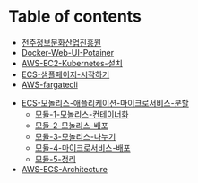 # Table of contents

* [전주정보문화산업진흥원](README.md)
* [Docker-Web-UI-Potainer](Docker/Portainer/Portainer-Docker-Web-UI.md)
* [AWS-EC2-Kubernetes-설치](Docker/sftth.tistory/AWS_EC2_Kubernetes-Install.md)
* [ECS-샘플페이지-시작하기](Docker/Intro-to-ecs/Introduction-to-Amazon-Elastic-Container-Service.md)
* [AWS-fargatecli](Docker/fargatecli/fargatecli.md)
<!--* [AWS-fargatecli-cdk로 실행하기](Docker/Running-AWS-Fargatecli-cdk/Running-Containers-on-AWS-Fargatecli-cdk.md)-->
* [ECS-모놀리스-애플리케이션-마이크로서비스-분할](Docker/break-monolith-app-microservice/README.md)
  * [모듈-1-모놀리스-컨테이너화](Docker/break-monolith-app-microservice/module-one.md)
  * [모듈-2-모놀리스-배포](Docker/break-monolith-app-microservice/module-two.md)
  * [모듈-3-모놀리스-나누기](Docker/break-monolith-app-microservice/module-three.md)
  * [모듈-4-마이크로서비스-배포](Docker/break-monolith-app-microservice/module-four.md)
  * [모듈-5-정리](Docker/break-monolith-app-microservice/module-five.md)
* [AWS-ECS-Architecture](Docker/aws-ecs-architecture/AWS-ECS-Architecture.md)
<!--* [Docker를 활용한 클라우드 서비스 구현 및 관리](Docker/README.md)
  * [ECS(ELASTIC-CONTAINER-SERVICE)-소개](Docker/ecs-lab/1.introduction.md)
  * [LAB-시작-준비하기](Docker/ecs-lab/2.start-the-workshop.md)
  * [ECS-LAB-시작하기](Docker/ecs-lab/3.microservices.md)
<!--  * [ECS 클러스터 및 컨테이너 모니터링하기](Docker/ecs-lab/4.monitoring.md)
  * [AMAZON ECS 클러스터 용량 공급자](Docker/ecs-lab/6.capacity-providers.md)
  * [ECS FARGATE의 블루/그린 배포](Docker/ecs-lab/8.blue-green-deployments.md)